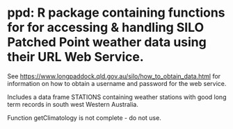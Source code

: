 ppd:  R package containing functions for for accessing & handling SILO Patched Point weather data using their URL Web Service.
====================================================

See https://www.longpaddock.qld.gov.au/silo/how_to_obtain_data.html for information on how to obtain a username and password for the web service.

Includes a data frame STATIONS containing weather stations with good long term records in south west Western Australia.

Function getClimatology is not complete - do not use.